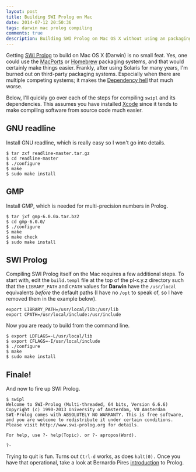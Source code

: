 ```yaml
---
layout: post
title: Building SWI Prolog on Mac
date: 2014-07-12 20:50:36
tags: darwin mac prolog compiling
comments: true
description: Building SWI Prolog on Mac OS X without using an packaging systems.
---
```


Getting [SWI Prolog](http://www.swi-prolog.org) to build on Mac OS X (Darwin) is no small feat. Yes, one could use the [MacPorts](http://www.macports.org) or [Homebrew](http://brew.sh) packaging systems, and that would certainly make things easier. Frankly, after using Solaris for many years, I'm burned out on third-party packaging systems. Especially when there are multiple competing systems; it makes the [Dependency hell](http://en.wikipedia.org/wiki/Dependency_hell) that much worse.

Below, I'll quickly go over each of the steps for compiling `swipl` and its dependencies. This assumes you have installed [Xcode](https://developer.apple.com/xcode/) since it tends to make compiling software from source code much easier.

## GNU readline

Install GNU readline, which is really easy so I won't go into details.

```
$ tar zxf readline-master.tar.gz
$ cd readline-master
$ ./configure
$ make
$ sudo make install
```

## GMP

Install GMP, which is needed for multi-precision numbers in Prolog.

```
$ tar jxf gmp-6.0.0a.tar.bz2
$ cd gmp-6.0.0/
$ ./configure
$ make
$ make check
$ sudo make install
```

## SWI Prolog

Compiling SWI Prolog itself on the Mac requires a few additional steps. To start with, edit the `build.templ` file at the top of the pl-x.y.z directory such that the `LIBRARY_PATH` and `CPATH` values for __Darwin__ have the `/usr/local` equivalents _before_ the default paths (I have no `/opt` to speak of, so I have removed them in the example below).

```
export LIBRARY_PATH=/usr/local/lib:/usr/lib
export CPATH=/usr/local/include:/usr/include
```

Now you are ready to build from the command line.

```
$ export LDFLAGS=-L/usr/local/lib
$ export CFLAGS=-I/usr/local/include
$ ./configure
$ make
$ sudo make install
```

## Finale!

And now to fire up SWI Prolog.

```
$ swipl
Welcome to SWI-Prolog (Multi-threaded, 64 bits, Version 6.6.6)
Copyright (c) 1990-2013 University of Amsterdam, VU Amsterdam
SWI-Prolog comes with ABSOLUTELY NO WARRANTY. This is free software,
and you are welcome to redistribute it under certain conditions.
Please visit http://www.swi-prolog.org for details.

For help, use ?- help(Topic). or ?- apropos(Word).

?-
```

Trying to quit is fun. Turns out `Ctrl-d` works, as does `halt(0).` Once you have that operational, take a look at Bernardo Pires [introduction](https://bernardopires.com/2013/10/try-logic-programming-a-gentle-introduction-to-prolog/) to Prolog.
